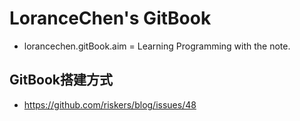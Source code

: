 # LoranceChen's GitBook
- lorancechen.gitBook.aim = Learning Programming with the note.

## GitBook搭建方式
- https://github.com/riskers/blog/issues/48